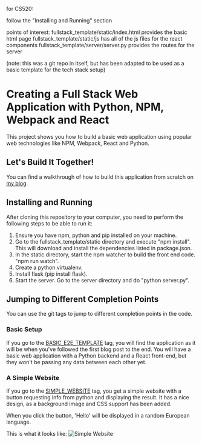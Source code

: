 

for CS520:

follow the "Installing and Running" section

 
points of interest:
fullstack_template/static/index.html provides the basic html page
fullstack_template/static/js has all of the js files for the react components
fullstack_template/server/server.py provides the routes for the server

(note: this was a git repo in itself, but has been adapted to be used as a basic template for the tech stack setup)


# Creating a Full Stack Web Application with Python, NPM, Webpack and React

This project shows you how to build a basic web application using popular web technologies 
like NPM, Webpack, React and Python.


## Let's Build It Together!

You can find a walkthrough of how to build this application from scratch on
[my blog](https://codeburst.io/creating-a-full-stack-web-application-with-python-npm-webpack-and-react-8925800503d9).

## Installing and Running
After cloning this repository to your computer, you need to perform the following steps to be able to run it:
1) Ensure you have npm, python and pip installed on your machine.
2) Go to the fullstack_template/static directory and execute "npm install".
This will download and install the dependencies listed in package.json.
3) In the static directory, start the npm watcher to build the front end code. "npm run watch".
4) Create a python virtualenv.
4) Install flask (pip install flask).
5) Start the server. Go to the server directory and do "python server.py".


## Jumping to Different Completion Points

You can use the git tags to jump to different completion points in the code.

### Basic Setup
If you go to the [BASIC_E2E_TEMPLATE](https://github.com/angineering/FullStackTemplate/tree/BASIC_E2E_TEMPLATE)
tag, you will find the application as it will be when you've followed the first blog post to the end.
You will have a basic web application with a Python backend and a React front-end, but they won't be passing
any data between each other yet.

### A Simple Website
If you go to the [SIMPLE_WEBSITE](https://github.com/angineering/FullStackTemplate/tree/SIMPLE_WEBSITE) tag,
you get a simple website with a button requesting info from python and displaying the result. 
It has a nice design, as a background image and CSS support has been added.

When you click the button, 'Hello' will be displayed in a random European language.

This is what it looks like:
![Simple Website](simple_website.png?raw=true "A Simmple Website")


